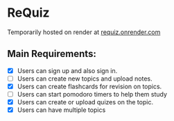 # ReQuiz

Temporarily hosted on render at [requiz.onrender.com](https://requiz.onrender.com/)

## Main Requirements:

- [x] Users can sign up and also sign in.
- [ ] Users can create new topics and upload notes.
- [x] Users can create flashcards for revision on topics. 
- [ ] Users can start pomodoro timers to help them study
- [x] Users can create or upload quizes on the topic. 
- [x] Users can have multiple topics

